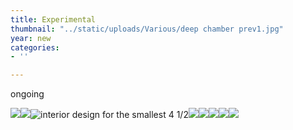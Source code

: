 ```yaml
---
title: Experimental
thumbnail: "../static/uploads/Various/deep chamber prev1.jpg"
year: new
categories:
- ''

---
```

ongoing

![](/uploads/chirico-statue-cycle-shot1.png)![](/uploads/cirico-vitbb.png)![](/uploads/Various/apt_5_vert.jpg "interior design for the smallest 4 1/2")![](/uploads/apt-5-008.jpg)![](/uploads/moebius-crawler-for-bb-j-exploded.jpg)![](/uploads/moebius-crawler-for-bb-j-004.jpg)![](/uploads/statue-assmb2.jpg)![](/uploads/adurer-x-fantastic-planet.jpg)